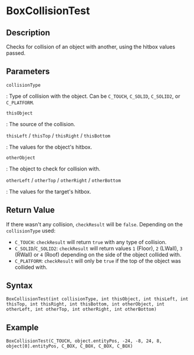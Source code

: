 # BoxCollisionTest

## Description
Checks for collision of an object with another, using the hitbox values passed.

## Parameters
`collisionType`

:   Type of collision with the object. Can be `C_TOUCH`, `C_SOLID`, `C_SOLID2`, or `C_PLATFORM`.

`thisObject`

:   The source of the collision.

`thisLeft` / `thisTop` / `thisRight` / `thisBottom`

:   The values for the object's hitbox.

`otherObject`

:   The object to check for collision with.

`otherLeft` / `otherTop` / `otherRight` / `otherBottom`

:   The values for the target's hitbox.

## Return Value
If there wasn't any collision, `checkResult` will be `false`.
Depending on the `collisionType` used:
- `C_TOUCH`: `checkResult` will return `true` with any type of collision.
- `C_SOLID`/`C_SOLID2`: `checkResult` will return values `1` (Floor), `2` (LWall), `3` (RWall) or `4` (Roof) depending on the side of the object collided with.
- `C_PLATFORM`: `checkResult` will only be `true` if the top of the object was collided with.

## Syntax
```
BoxCollisionTest(int collisionType, int thisObject, int thisLeft, int thisTop, int thisRight, int thisBottom, int otherObject, int otherLeft, int otherTop, int otherRight, int otherBottom)
```

## Example
```
BoxCollisionTest(C_TOUCH, object.entityPos, -24, -8, 24, 8, object[0].entityPos, C_BOX, C_BOX, C_BOX, C_BOX)
```
